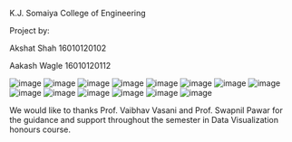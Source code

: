 K.J. Somaiya College of Engineering

Project by: 

Akshat Shah    16010120102

Aakash Wagle   16010120112

![image](https://user-images.githubusercontent.com/66900011/144636591-b516a1aa-412e-4363-82b3-94662b5e085d.png)
![image](https://user-images.githubusercontent.com/66900011/144636709-87b1dbe0-a775-4a18-ae8a-982bf334323d.png)
![image](https://user-images.githubusercontent.com/66900011/144636744-afc0e56e-bce5-45bf-afa5-fa87a629dd3c.png)
![image](https://user-images.githubusercontent.com/66900011/144636762-e30f2ca7-badb-4e7b-a05b-1fd8ac97919a.png)
![image](https://user-images.githubusercontent.com/66900011/144636789-10830f68-e6d5-4150-8eb7-90a83cde30e9.png)
![image](https://user-images.githubusercontent.com/66900011/144636833-87ef3f98-d914-4a5b-9b15-98087187482f.png)
![image](https://user-images.githubusercontent.com/66900011/144636841-9e46d1b5-ea7d-4bdb-b5ca-b4c00b806926.png)
![image](https://user-images.githubusercontent.com/66900011/144636854-5f196dd8-be0c-4b42-a7d5-8f385ee71b87.png)
![image](https://user-images.githubusercontent.com/66900011/144636886-595ed8d7-0643-4fcf-ba1c-725cde79e29c.png)
![image](https://user-images.githubusercontent.com/66900011/144636903-3a59f68b-b127-4c0b-bba2-8ce80c1d5f43.png)
![image](https://user-images.githubusercontent.com/66900011/144636919-1aca1f82-fc58-4e95-9394-6812b98f9f10.png)
![image](https://user-images.githubusercontent.com/66900011/144636930-3597a9a8-6f70-403f-a127-7b551a0a8575.png)
![image](https://user-images.githubusercontent.com/66900011/144636945-3cadd496-297d-4a47-b087-33b22d223b2a.png)
![image](https://user-images.githubusercontent.com/66900011/144636955-7b9a351b-6ba4-4a4f-9f19-5e6bcefffdd6.png)

We would like to thanks Prof. Vaibhav Vasani and Prof. Swapnil Pawar for the guidance and support throughout the semester in Data Visualization honours course.
